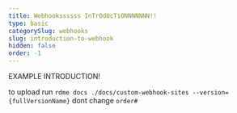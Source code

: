 ```yaml
---
title: Webhookssssss InTrOdUcTiONNNNNNN!!
type: basic
categorySlug: webhooks
slug: introduction-to-webhook
hidden: false
order: -1
---
```

EXAMPLE INTRODUCTION!

to upload run `rdme docs ./docs/custom-webhook-sites --version={fullVersionName}`
dont change `order#`
